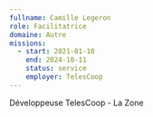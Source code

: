 ```yaml
---
fullname: Camille Legeron
role: Facilitatrice
domaine: Autre
missions:
  - start: 2021-01-10
    end: 2024-10-11
    status: service
    employer: TelesCoop
---
```


Développeuse TelesCoop - La Zone
